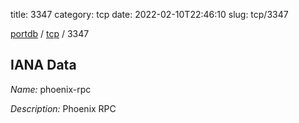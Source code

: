 title: 3347
category: tcp
date: 2022-02-10T22:46:10
slug: tcp/3347

[portdb](/) / [tcp](/category/tcp.html) / 3347


## IANA Data

_Name:_ phoenix-rpc

_Description:_ Phoenix RPC

